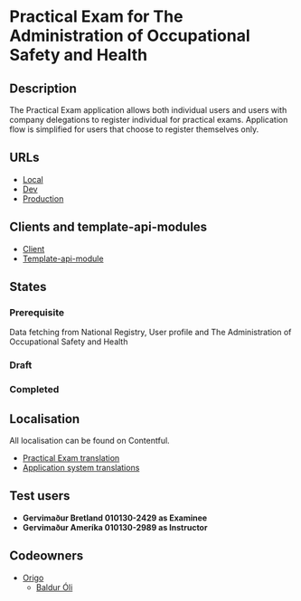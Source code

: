 # Practical Exam for The Administration of Occupational Safety and Health

## Description

The Practical Exam application allows both individual users
and users with company delegations to register individual for
practical exams. Application flow is simplified for users that
choose to register themselves only.

## URLs

- [Local](http://localhost:4242/umsoknir/verklegt-prof)
- [Dev](https://beta.dev01.devland.is/umsoknir/verklegt-prof)
- [Production](https://island.is/umsoknir/verklegt-prof)

## Clients and template-api-modules

- [Client]('https://github.com/island-is/island.is/tree/main/libs/clients/practical-exams-ver/src/lib/practicalExams.service.ts)
- [Template-api-module]('https://github.com/island-is/island.is/blob/main/libs/application/template-api-modules/src/lib/modules/templates/aosh/practical-exam/practical-exam.service.ts')

## States

### Prerequisite

Data fetching from National Registry, User profile
and The Administration of Occupational Safety and Health

### Draft

### Completed

## Localisation

All localisation can be found on Contentful.

- [Practical Exam translation](https://app.contentful.com/spaces/8k0h54kbe6bj/entries/aosh.pe.application)
- [Application system translations](https://app.contentful.com/spaces/8k0h54kbe6bj/entries/application.system)

## Test users

- **Gervimaður Bretland 010130-2429 as Examinee**
- **Gervimaður Ameríka 010130-2989 as Instructor**

## Codeowners

- [Origo]('https://github.com/orgs/island-is/teams/origo')
  - [Baldur Óli]('https://github.com/Ballioli')
